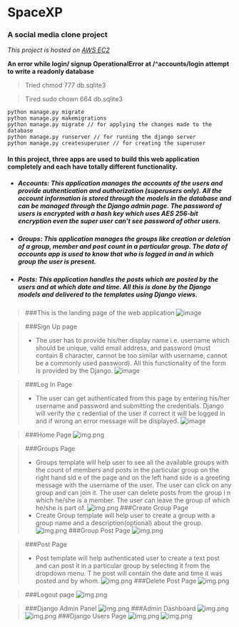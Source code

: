 # SpaceXP
### A social media clone project
_This project is hosted on [AWS EC2](http://ec2-13-235-75-96.ap-south-1.compute.amazonaws.com)_

__An error while login/ signup OperationalError at /^accounts/login
attempt to write a readonly database__
> Tried chmod 777 db.sqlite3

> Tired sudo chown 664 db.sqlite3 
```
python manage.py migrate
python manage.py makemigrations
python manage.py migrate // for applying the changes made to the database
python manage.py runserver // for running the django server
python manage.py createsuperuser // for creating the superuser
```

#### In this project, three apps are used to build this web application completely and each have totally different functionality.
* ##### __Accounts:__  This application manages the accounts of the users and provide authentication and authorization (superusers only). All the account information is stored through the models in the database and can be managed through the Django admin page. The password of users is encrypted with a hash key which uses AES 256-bit encryption even the super user can’t see password of other users.
* ##### __Groups:__ This application manages the groups like creation or deletion of a group, member and post count in a particular group. The data of accounts app is used to know that who is logged in and in which group the user is present.
* ##### __Posts:__ This application handles the posts which are posted by the users and at which date and time. All this is done by the Django models and delivered to the templates using Django views.

> ###This is the landing page of the web application
>![image](ss/img.png)

>###Sign Up page
>* The user has to provide his/her display name i.e. username which should be unique, valid email address, and password (must contain 8 character,
cannot be too similar with username, cannot be a commonly used password).  All this functionality of the form is provided by the Django.
![image](ss/img_1.png)

> ###Log In Page
> * The user can get authenticated from this page by entering his/her username and password and submitting the credentials. Django will verify the c
redential of the user if correct it will be logged in and if wrong an error message will be displayed.
![image](ss/img_2.png)

> ###Home Page
>![img.png](ss/img_3.png)

> ###Groups Page
> * Groups template will help user to see all the available groups with the count of members and posts in the particular group on the right hand sid
e of the page and on the left hand side is a greeting message with the username of the user. The user can click on any group and can join it. The user can delete posts from the group i
n which he/she is a member. The user can leave the group of which he/she is part of.
![img.png](ss/img_4.png)
> ###Create Group Page
> * Create Group template will help user to create a group with a group name and a description(optional) about the group.
![img.png](ss/img_5.png)
> ###Group Post Page
>![img.png](ss/img_6.png)

> ###Post Page
> * Post template will help authenticated user to create a text post and can post it in a particular group by selecting it from the dropdown menu. T
he post will contain the date and time it was posted and by whom.
![img.png](ss/img_7.png)
> ###Delete Post Page
>![img.png](ss/img_8.png)

> ###Logout page
>![img.png](ss/img_9.png)

> ###Django Admin Panel
>![img.png](ss/img_10.png)
> ###Admin Dashboard
>![img.png](ss/img_11.png)
>![img.png](ss/img_12.png)
> ###Django Users Page
>![img.png](ss/img_13.png)
>![img.png](ss/img_14.png)